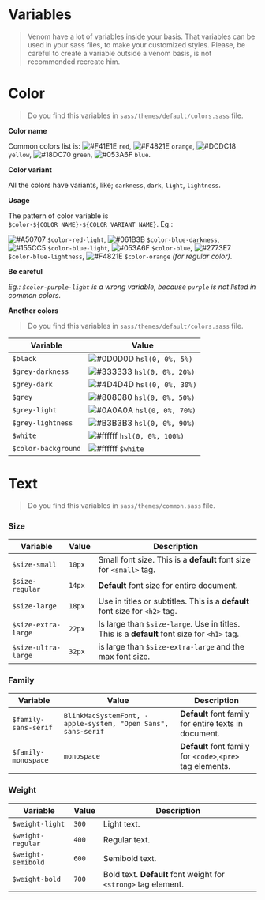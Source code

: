 # Variables

> Venom have a lot of variables inside your basis. That variables can be used in your sass files, to make your customized styles. 
> Please, be careful to create a variable outside a venom basis, is not recommended recreate him.

# Color

> Do you find this variables in `sass/themes/default/colors.sass` file.

**Color name**

Common colors list is: ![#F41E1E](https://placehold.it/15/F41E1E/000000?text=+) `red`, ![#F4821E](https://placehold.it/15/F4821E/000000?text=+) `orange`, ![#DCDC18](https://placehold.it/15/DCDC18/000000?text=+) `yellow`, ![#18DC70](https://placehold.it/15/18DC70/000000?text=+) `green`, ![#053A6F](https://placehold.it/15/053A6F/000000?text=+) `blue`.

**Color variant**

All the colors have variants, like; `darkness`, `dark`, `light`, `lightness`.

**Usage**

The pattern of color variable is `$color-${COLOR_NAME}-${COLOR_VARIANT_NAME}`. Eg.: 

![#A50707](https://placehold.it/15/A50707/000000?text=+) `$color-red-light`, 
![#061B3B](https://placehold.it/15/061B3B/000000?text=+) `$color-blue-darkness`, 
![#155CC5](https://placehold.it/15/155CC5/000000?text=+) `$color-blue-light`, 
![#053A6F](https://placehold.it/15/053A6F/000000?text=+) `$color-blue`, 
![#2773E7](https://placehold.it/15/2773E7/000000?text=+) `$color-blue-lightness`, 
![#F4821E](https://placehold.it/15/F4821E/000000?text=+) `$color-orange` _(for regular color)_.

**Be careful**

_Eg.: `$color-purple-light` is a wrong variable, because `purple` is not listed in common colors._

**Another colors**

> Do you find this variables in `sass/themes/default/colors.sass` file.

| Variable | Value |
| -------- | ----- |
| `$black` | ![#0D0D0D](https://placehold.it/15/0D0D0D/000000?text=+) `hsl(0, 0%, 5%)` |
| `$grey-darkness` | ![#333333](https://placehold.it/15/333333/000000?text=+) `hsl(0, 0%, 20%)` |
| `$grey-dark` | ![#4D4D4D](https://placehold.it/15/4D4D4D/000000?text=+) `hsl(0, 0%, 30%)` |
| `$grey` | ![#808080](https://placehold.it/15/808080/000000?text=+) `hsl(0, 0%, 50%)` |
| `$grey-light` | ![#0A0A0A](https://placehold.it/15/0A0A0A/000000?text=+) `hsl(0, 0%, 70%)` |
| `$grey-lightness` | ![#B3B3B3](https://placehold.it/15/B3B3B3/000000?text=+) `hsl(0, 0%, 90%)` |
| `$white` | ![#ffffff](https://placehold.it/15/ffffff/000000?text=+) `hsl(0, 0%, 100%)` |
| `$color-background` | ![#ffffff](https://placehold.it/15/ffffff/000000?text=+) `$white` |

# Text

> Do you find this variables in `sass/themes/common.sass` file.

### Size

| Variable | Value | Description |
| -------- | ----- | ----------- |
| `$size-small` | `10px` | Small font size. This is a **default** font size for `<small>` tag. |
| `$size-regular` | `14px` | **Default** font size for entire document. |
| `$size-large` | `18px` | Use in titles or subtitles. This is a **default** font size for `<h2>` tag. |
| `$size-extra-large` | `22px` | Is large than `$size-large`. Use in titles. This is a **default** font size for `<h1>` tag. |
| `$size-ultra-large` | `32px` | is large than `$size-extra-large` and the max font size. |

### Family

| Variable | Value | Description |
| -------- | ----- | ----------- |
| `$family-sans-serif` | `BlinkMacSystemFont, -apple-system, "Open Sans", sans-serif` | **Default** font family for entire texts in document. |
| `$family-monospace` | `monospace` | **Default** font family for `<code>`,`<pre>` tag elements. |

### Weight

| Variable | Value | Description |
| -------- | ----- | ----------- |
| `$weight-light` | `300` | Light text. |
| `$weight-regular` | `400` | Regular text. |
| `$weight-semibold` | `600` | Semibold text. |
| `$weight-bold` | `700` | Bold text. **Default** font weight for `<strong>` tag element. |
